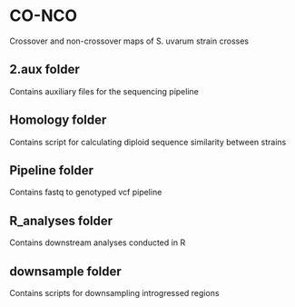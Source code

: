 # CO-NCO
Crossover and non-crossover maps of S. uvarum strain crosses

## 2.aux folder

Contains auxiliary files for the sequencing pipeline

## Homology folder

Contains script for calculating diploid sequence similarity between strains

## Pipeline folder

Contains fastq to genotyped vcf pipeline

## R_analyses folder

Contains downstream analyses conducted in R

## downsample folder

Contains scripts for downsampling introgressed regions
